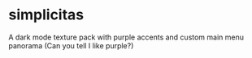 # simplicitas
A dark mode texture pack with purple accents and custom main menu panorama (Can you tell I like purple?)
